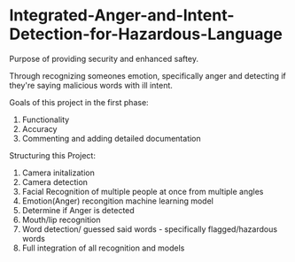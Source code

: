 # Integrated-Anger-and-Intent-Detection-for-Hazardous-Language

Purpose of providing security and enhanced saftey.

Through recognizing someones emotion, specifically anger and detecting if they're saying malicious words with ill intent.

Goals of this project in the first phase:
1. Functionality
2. Accuracy
3. Commenting and adding detailed documentation

Structuring this Project:

1. Camera initalization
2. Camera detection
3. Facial Recognition of multiple people at once from multiple angles
4. Emotion(Anger) recongition machine learning model
5. Determine if Anger is detected
6. Mouth/lip recognition
7. Word detection/ guessed said words - specifically flagged/hazardous words
8. Full integration of all recognition and models
